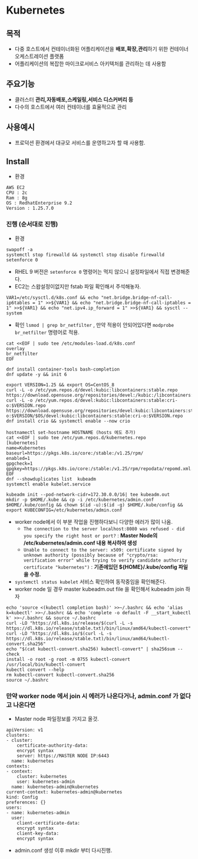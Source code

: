 # Kubernetes

## 목적
* 다중 호스트에서 컨테이너화된 어플리케이션을 **배포,확장,관리**하기 위한 컨테이너 오케스트레이션 플랫폼
* 어플리케이션의 복잡한 마이크로서비스 아키텍처를 관리하는 데 사용함

## 주요기능
* 클러스터  **관리,자동배포,스케일링,서비스 디스커버리 등**
* 다수의 호스트에서 여러 컨테이너를 효율적으로 관리

## 사용예시
* 프로덕션 환경에서 대규모 서비스를 운영하고자 할 때 사용함.

## Install
* 환경
```
AWS EC2
CPU : 2c
Ram : 8g
OS : RedhatEnterprise 9.2
Version : 1.25.7.0
```

### 진행 (순서대로 진행)
* 환경
```
swapoff -a
systemctl stop firewalld && systemctl stop disable firewalld
setenforce 0
```
* RHEL 9 버전은 `setenforce 0` 명령어는 먹지 않으니 설정파일에서 직접 변경해준다.
* EC2는 스왑설정이없지만 fstab 파일 확인해서 주석해놓자.

```
VAR1=/etc/sysctl.d/k8s.conf && echo "net.bridge.bridge-nf-call-ip6tables = 1" >>${VAR1} && echo "net.bridge.bridge-nf-call-iptables = 1" >>${VAR1} && echo "net.ipv4.ip_forward = 1" >>${VAR1} && sysctl --system
```
* 확인 `lsmod | grep br_netfilter` , 만약 적용이 안되어있다면 `modprobe br_netfilter` 명령어로 적용.

```
cat <<EOF | sudo tee /etc/modules-load.d/k8s.conf
overlay
br_netfilter
EOF
```
```
dnf install container-tools bash-completion
dnf update -y && init 6
```
```
export VERSION=1.25 && export OS=CentOS_8
curl -L -o /etc/yum.repos.d/devel:kubic:libcontainers:stable.repo https://download.opensuse.org/repositories/devel:/kubic:/libcontainers:/stable/$OS/devel:kubic:libcontainers:stable.repo
curl -L -o /etc/yum.repos.d/devel:kubic:libcontainers:stable:cri-o:$VERSION.repo https://download.opensuse.org/repositories/devel:kubic:libcontainers:stable:cri-o:$VERSION/$OS/devel:kubic:libcontainers:stable:cri-o:$VERSION.repo
dnf install crio && systemctl enable --now crio
```
```
hostnamectl set-hostname HOSTNAME (hosts 에도 추가)
cat <<EOF | sudo tee /etc/yum.repos.d/kubernetes.repo
[kubernetes]
name=Kubernetes
baseurl=https://pkgs.k8s.io/core:/stable:/v1.25/rpm/
enabled=1
gpgcheck=1
gpgkey=https://pkgs.k8s.io/core:/stable:/v1.25/rpm/repodata/repomd.xml.key
EOF
dnf --showduplicates list  kubeadm
systemctl enable kubelet.service
```

```
kubeadm init --pod-network-cidr=172.30.0.0/16| tee kubeadm.out
mkdir -p $HOME/.kube && cp -i /etc/kubernetes/admin.conf $HOME/.kube/config && chown $(id -u):$(id -g) $HOME/.kube/config && export KUBECONFIG=/etc/kubernetes/admin.conf
```
* worker node에서 이 부분 작업을 진행하다보니 다양한 에러가 많이 나옴.
  * `The connection to the server localhost:8080 was refused - did you specify the right host or port?` : **Master Node의 /etc/kubernetes/admin.conf 내용 복사하여 생성**
  * `Unable to connect to the server: x509: certificate signed by unknown authority (possibly because of "crypto/rsa: verification error" while trying to verify candidate authority certificate "kubernetes")` : **기존에있던 ${HOME}/.kube/config 파일을 수정.**
* `systemctl status kubelet` 서비스 확인하여 동작중임을 확인해준다.
* worker node 일 경우 master kubeadm.out file 을 확인해서 kubeadm join 하자

```
echo 'source <(kubectl completion bash)' >>~/.bashrc && echo 'alias k=kubectl' >>~/.bashrc && echo 'complete -o default -F __start_kubectl k' >>~/.bashrc && source ~/.bashrc
curl -LO "https://dl.k8s.io/release/$(curl -L -s https://dl.k8s.io/release/stable.txt)/bin/linux/amd64/kubectl-convert"
curl -LO "https://dl.k8s.io/$(curl -L -s https://dl.k8s.io/release/stable.txt)/bin/linux/amd64/kubectl-convert.sha256"
echo "$(cat kubectl-convert.sha256) kubectl-convert" | sha256sum --check
install -o root -g root -m 0755 kubectl-convert /usr/local/bin/kubectl-convert
kubectl convert --help
rm kubectl-convert kubectl-convert.sha256
source ~/.bashrc
```
### 만약 worker node 에서 join 시 에러가 나온다거나, admin.conf 가 없다고 나온다면 
* Master node 파일정보를 가지고 올것.
```
apiVersion: v1
clusters:
- cluster:
    certificate-authority-data: 
    encrypt syntax
    server: https://MASTER NODE IP:6443
  name: kubernetes
contexts:
- context:
    cluster: kubernetes
    user: kubernetes-admin
  name: kubernetes-admin@kubernetes
current-context: kubernetes-admin@kubernetes
kind: Config
preferences: {}
users:
- name: kubernetes-admin
  user:
    client-certificate-data: 
    encrypt syntax
    client-key-data: 
    encrypt syntax
```
* admin.conf 생성 이후 mkdir 부터 다시진행.

